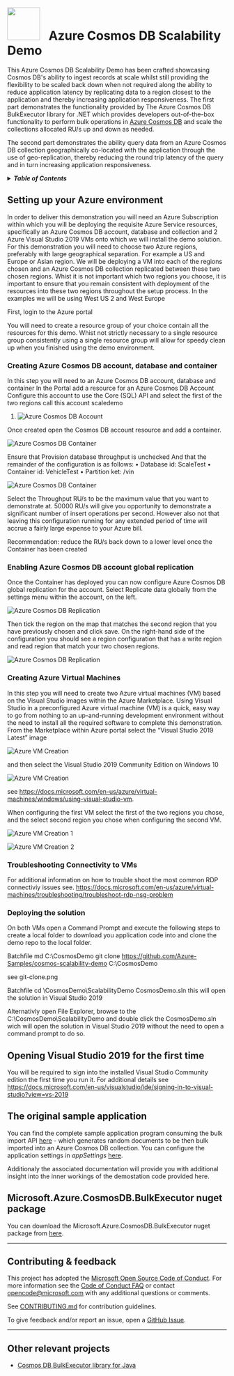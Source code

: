<img src="https://raw.githubusercontent.com/dennyglee/azure-cosmosdb-spark/master/docs/images/azure-cosmos-db-icon.png" width="75">  &nbsp; Azure Cosmos DB Scalability Demo
==========================================

This Azure Cosmos DB Scalability Demo has been crafted showcasing Cosmos DB's ability to ingest records at scale whilst still providing the flexibility to be scaled back down when not required along the ability to reduce application latency by replicating data to a region closest to the application and thereby increasing application responsiveness.
The first part demonstrates the functionality provided by The Azure Cosmos DB BulkExecutor library for .NET which provides developers out-of-the-box functionality to perform bulk operations in [Azure Cosmos DB](http://cosmosdb.com) and scale the collections allocated RU/s up and down as needed.

The second part demonstrates the ability query data from an Azure Cosmos DB collection geographically co-located with the application through the use of geo-replication, thereby reducing the round trip latency of the query and in turn increasing application responsiveness.

<details>
<summary><strong><em>Table of Contents</em></strong></summary>

- [Setting up your environment](#Azure-Setup)
    - [Deploying your VMs](#Azure-VM-Setup)
    - [Deploying your Azure Cosmos DB account, database and container](#Azure-CosmosDB-Setup)
    - [Troubleshooting Connectivity](#Azure-NSG-Setup)
    - [Deploying the application](#Azure-App-Deployment)
    - [Scaling your collection up for Demo](#Azure-Scale)
    - [Cleaning up after your Demo](#Azure-Cleanup)
- [Performance tips](#additional-pointers)
- [Contributing & Feedback](#contributing--feedback)
- [Other relevant projects](#relevant-projects)

</details>

## Setting up your Azure environment

In order to deliver this demonstration you will need an Azure Subscription within which you will be deploying the requisite Azure Service resources, specifically an Azure Cosmos DB account, database and collection and 2 Azure Visual Studio 2019 VMs onto which we will install the demo solution.
For this demonstration you will need to choose two Azure regions, preferably with large geographical separation. For example a US and Europe or Asian region. We will be deploying a VM into each of the regions chosen and an Azure Cosmos DB collection replicated between these two chosen regions. Whist it is not important which two regions you choose, it is important to ensure that you remain consistent with deployment of the resources into these two regions throughout the setup process.
In the examples we will be using West US 2 and West Europe

First, login to the Azure portal

You will need to create a resource group of your choice contain all the resources for this demo. Whist not strictly necessary to a single resource group consistently using a single resource group will allow for speedy clean up when you finished using the demo environment.

### Creating Azure Cosmos DB account, database and container

In this step you will need to an Azure Cosmos DB account, database and container
In the Portal add a resource for an Azure Cosmos DB Account
Configure this account to use the Core (SQL) API and select the first of the two regions call this account scaledemo

 1. ![Azure Cosmos DB Account](./images/cosmosdb-account.png)

Once created open the Cosmos DB account resource and add a container.

  ![Azure Cosmos DB Container](./images/cosmosdb-container-1.png)

Ensure that Provision database throughput is unchecked 
And that the remainder of the configuration is as follows:
•	Database id: ScaleTest
•	Container id: VehicleTest
•	Partition ket: /vin

  ![Azure Cosmos DB Container](./images/cosmosdb-container-2.png)

Select the Throughput RU/s to be the maximum value that you want to demonstrate at. 50000 RU/s will give you opportunity to demonstrate a significant number of insert operations per second. However also not that leaving this configuration running for any extended period of time will accrue a fairly large expense to your Azure bill. 

Recommendation: reduce the RU/s back down to a lower level once the Container has been created 

### Enabling Azure Cosmos DB account global replication

Once the Container has deployed you can now configure Azure Cosmos DB global replication for the account.
Select Replicate data globally from the settings menu within the account, on the left.

![Azure Cosmos DB Replication](./images/cosmosdb-replicate-1.png)

Then tick the region on the map that matches the second region that you have previously chosen and click save. 
On the right-hand side of the configuration you should see a region configuration that has a write region and read region that match your two chosen regions.

![Azure Cosmos DB Replication](./images/cosmosdb-replicate-2.png)

### Creating Azure Virtual Machines

In this step you will need to create two Azure virtual machines (VM) based on the Visual Studio images within the Azure Marketplace. Using Visual Studio in a preconfigured Azure virtual machine (VM) is a quick, easy way to go from nothing to an up-and-running development environment without the need to install all the required software to complete this demonstration.
From the Marketplace within Azure portal select the “Visual Studio 2019 Latest” image 

![Azure VM Creation](./images/vm-select.png)

and then select the Visual Studio 2019 Community Edition on Windows 10

![Azure VM Creation](./images/vm-select-edition.png)

see https://docs.microsoft.com/en-us/azure/virtual-machines/windows/using-visual-studio-vm.

When configuring the first VM select the first of the two regions you chose, and the select second region you chose when configuring the second VM.

![Azure VM Creation 1](./images/vm1-config.png)

![Azure VM Creation 2](./images/vm2-config.png)

###


### Troubleshooting Connectivity to VMs
For additional information on how to trouble shoot the most common RDP connectiviy issues see.
https://docs.microsoft.com/en-us/azure/virtual-machines/troubleshooting/troubleshoot-rdp-nsg-problem

### Deploying the solution
On both VMs open a Command Prompt and execute the following steps to create a local folder to download you application code into and clone the demo repo to the local folder.

Batchfile
    md C:\CosmosDemo
    git clone https://github.com/Azure-Samples/cosmos-scalability-demo C:\CosmosDemo

see git-clone.png

Batchfile
    cd \CosmosDemo\ScalabilityDemo
    CosmosDemo.sln
this will open the solution in Visual Studio 2019

Alternativly open File Explorer, browse to the C:\CosmosDemo\ScalabilityDemo and double click the CosmosDemo.sln wich will open the solution in Visual Studio 2019 without the need to open a command prompt to do so.

## Opening Visual Studio 2019 for the first time

You will be required to sign into the installed Visual Studio Community edition the first time you run it. 
For additional details see https://docs.microsoft.com/en-us/visualstudio/ide/signing-in-to-visual-studio?view=vs-2019

## The original sample application 
You can find the complete sample application program consuming the bulk import API [here](https://github.com/Azure/azure-cosmosdb-bulkexecutor-dotnet-getting-started/blob/master/BulkImportSample/BulkImportSample/Program.cs) - which generates random documents to be then bulk imported into an Azure Cosmos DB collection. You can configure the application settings in *appSettings* [here](https://github.com/Azure/azure-cosmosdb-bulkexecutor-dotnet-getting-started/blob/master/BulkImportSample/BulkImportSample/App.config). 

Additionaly the associated documentation will provide you with additional insight into the inner workings of the demostation code provided here.

## Microsoft.Azure.CosmosDB.BulkExecutor nuget package 
You can download the Microsoft.Azure.CosmosDB.BulkExecutor nuget package from [here](https://www.nuget.org/packages/Microsoft.Azure.CosmosDB.BulkExecutor/).

------------------------------------------
## Contributing & feedback

This project has adopted the [Microsoft Open Source Code of
Conduct](https://opensource.microsoft.com/codeofconduct/).  For more information
see the [Code of Conduct
FAQ](https://opensource.microsoft.com/codeofconduct/faq/) or contact
[opencode@microsoft.com](mailto:opencode@microsoft.com) with any additional
questions or comments.

See [CONTRIBUTING.md](CONTRIBUTING.md) for contribution guidelines.

To give feedback and/or report an issue, open a [GitHub
Issue](https://help.github.com/articles/creating-an-issue/).

------------------------------------------

## Other relevant projects

* [Cosmos DB BulkExecutor library for Java](https://github.com/Azure/azure-cosmosdb-bulkexecutor-java-getting-started)